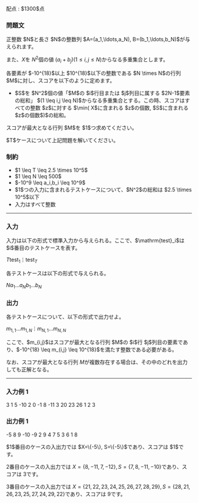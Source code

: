 
<div>

<span>

<span>

<p>
配点 : $1300$点
</p>

<div>

<section>

### **問題文**

<p>
正整数 $N$と長さ $N$の整数列 $A=(a_1,\ldots,a_N), B=(b_1,\ldots,b_N)$が与えられます。

また、$X$を $N^2$個の値 $(a_i+b_j)(1 \leq i,j \leq N)$からなる多重集合とします。  
</p>

<p>
各要素が $-10^{18}$以上 $10^{18}$以下の整数である $N \times N$の行列 $M$に対し、スコアを以下のように定めます。
</p>

<ul>

<li>
$S$を $N^2$個の値「$M$の $i$行目または $j$列目に属する $2N-1$要素の総和」 $(1 \leq i,j \leq N)$からなる多重集合とする。この時、スコアはすべての整数 $z$に対する $\min( X$に含まれる $z$の個数, $S$に含まれる $z$の個数$)$の総和。
</li>

</ul>

<p>
スコアが最大となる行列 $M$を $1$つ求めてください。
</p>

<p>
$T$ケースについて上記問題を解いてください。
</p>

</section>

</div>

<div>

<section>

### **制約**

<ul>

<li>
$1 \leq T \leq 2.5 \times 10^5$
</li>

<li>
$1 \leq N \leq 500$
</li>

<li>
$-10^9 \leq a_i,b_i \leq 10^9$
</li>

<li>
$1$つの入力に含まれるテストケースについて、$N^2$の総和は $2.5 \times 10^5$以下
</li>

<li>
入力はすべて整数
</li>

</ul>

</section>

</div>

---

<div>

<div>

<section>

### **入力**

<p>
入力は以下の形式で標準入力から与えられる。ここで、$\mathrm{test}_i$は $i$番目のテストケースを表す。
</p>

<div>

$T$$\mathrm{test}_1$$\vdots$$\mathrm{test}_T$
</div>

<p>
各テストケースは以下の形式で与えられる。
</p>

<div>

$N$$a_1$$\ldots$$a_N$$b_1$$\ldots$$b_N$
</div>

</section>

</div>

<div>

<section>

### **出力**

<p>
各テストケースについて、以下の形式で出力せよ。
</p>

<div>

$m_{1,1}$$\ldots$$m_{1,N}$$\vdots$$m_{N,1}$$\ldots$$m_{N,N}$
</div>

<p>
ここで、$m_{i,j}$はスコアが最大となる行列 $M$の $i$行 $j$列目の要素であり、$-10^{18} \leq m_{i,j} \leq 10^{18}$を満たす整数である必要がある。

なお、スコアが最大となる行列 $M$が複数存在する場合は、その中のどれを出力しても正解となる。
</p>

</section>

</div>

</div>

---

<div>

<section>

### **入力例 1**

<div>

3
1
5
-10
2
0 -1
8 -11
3
20 23 26
1 2 3

</div>

</section>

</div>

<div>

<section>

### **出力例 1**

<div>

-5
8 9
-10 -9
2 9 4
7 5 3
6 1 8

</div>

<p>
$1$番目のケースの入出力では $X=\{-5\}, S=\{-5\}$であり、スコアは $1$です。

$2$番目のケースの入出力では $X=\{8,-11,7,-12\}, S=\{7,8,-11,-10\}$であり、スコアは $3$です。

$3$番目のケースの入出力では $X=\{21,22,23,24,25,26,27,28,29\}, S=\{28,21,26,23,25,27,24,29,22\}$であり、スコアは $9$です。  
</p>

</section>

</div>

</span>

</span>

</div>
